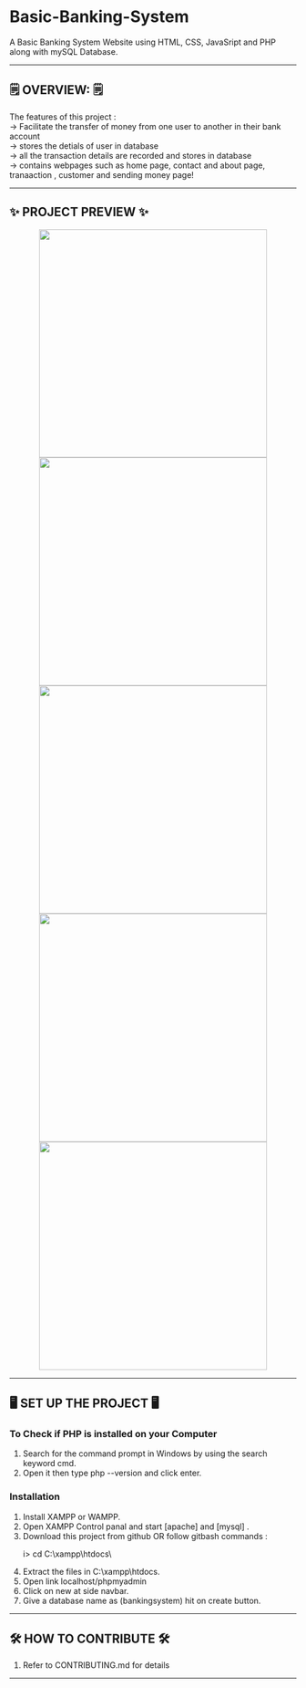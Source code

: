 # Basic-Banking-System
A Basic Banking System Website using HTML, CSS, JavaSript and PHP along with mySQL Database. 

<hr/>

<H2>🗒️ OVERVIEW: 🗒️</H2>
The features of this project :  <br>
-> Facilitate the transfer of money from one user to another in their bank account <br>
-> stores the detials of user in database <br>
-> all the transaction details are recorded and stores in database <br>
-> contains webpages such as home page, contact and about page, tranaaction , customer and sending money page! <br>

<hr/>

<h2>✨ PROJECT PREVIEW ✨</H2>
<div align="center">
<img src="https://user-images.githubusercontent.com/102166679/193525007-fb253e39-a070-4a7e-a6df-0bec060aa1ee.png" width=400>
<img src="https://user-images.githubusercontent.com/102166679/193525127-14f1b3c2-1597-4503-8c21-6bc473a98b73.png" width=400>
<img src="https://user-images.githubusercontent.com/102166679/193525193-523ff63e-f299-4660-9cd2-422da87860c6.png" width=400>
<img src="https://user-images.githubusercontent.com/102166679/193525322-4e225027-fc8a-4632-9415-6899a1f54591.png" width=400>
<img src="https://user-images.githubusercontent.com/102166679/193525383-902c7c81-3870-4cf6-8a86-5fd335d4b8de.png" width=400>
</div>

<hr>

<h2> 🖥️ SET UP THE PROJECT 🖥️</h2>

<h3>To Check if PHP is installed on your Computer</h3>
<ol>
  <li>Search for the command prompt in Windows by using the search keyword  cmd.</li>
  <li>Open it then type php --version and click enter. </li>
</ol> 

<h3> Installation </h3>
<ol>
<li>Install XAMPP or WAMPP.</li>
<li>Open XAMPP Control panal and start [apache] and [mysql] .</li>
<li>Download this project from github OR follow gitbash commands : </li>

i> cd C:\xampp\htdocs\


<li> Extract the files in C:\xampp\htdocs. </li>

<li> Open link localhost/phpmyadmin </li>

<li> Click on new at side navbar. </li>
<li> Give a database name as (bankingsystem) hit on create button. </li>


</ol>
<hr>

<h2>🛠️ HOW TO CONTRIBUTE 🛠️</h2>

<ol>
  <li>Refer to CONTRIBUTING.md for details</li>
</ol>
<HR/>
